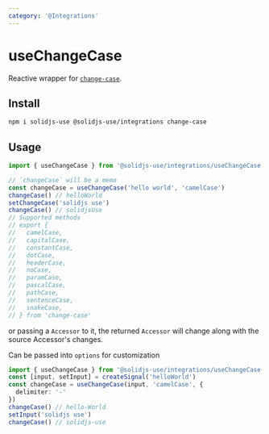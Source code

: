 ```yaml
---
category: '@Integrations'
---
```


# useChangeCase

Reactive wrapper for [`change-case`](https://github.com/blakeembrey/change-case).

## Install

```bash
npm i solidjs-use @solidjs-use/integrations change-case
```

## Usage

```ts
import { useChangeCase } from '@solidjs-use/integrations/useChangeCase'

// `changeCase` will be a memo
const changeCase = useChangeCase('hello world', 'camelCase')
changeCase() // helloWorld
setChangeCase('solidjs use')
changeCase() // solidjsUse
// Supported methods
// export {
//   camelCase,
//   capitalCase,
//   constantCase,
//   dotCase,
//   headerCase,
//   noCase,
//   paramCase,
//   pascalCase,
//   pathCase,
//   sentenceCase,
//   snakeCase,
// } from 'change-case'
```

or passing a `Accessor` to it, the returned `Accessor` will change along with the source Accessor's changes.

Can be passed into `options` for customization

```ts
import { useChangeCase } from '@solidjs-use/integrations/useChangeCase'
const [input, setInput] = createSignal('helloWorld')
const changeCase = useChangeCase(input, 'camelCase', {
  delimiter: '-'
})
changeCase() // hello-World
setInput('solidjs use')
changeCase() // solidjs-use
```

